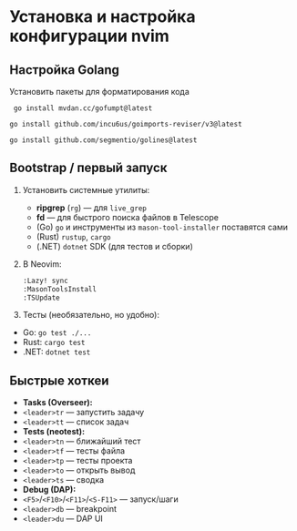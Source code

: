 # Установка и настройка конфигурации nvim

## Настройка Golang

Установить пакеты для форматирования кода

```
 go install mvdan.cc/gofumpt@latest

```

```
go install github.com/incu6us/goimports-reviser/v3@latest
```

```
go install github.com/segmentio/golines@latest
```

## Bootstrap / первый запуск

1. Установить системные утилиты:
   - **ripgrep** (`rg`) — для `live_grep`
   - **fd** — для быстрого поиска файлов в Telescope
   - (Go) `go` и инструменты из `mason-tool-installer` поставятся сами
   - (Rust) `rustup`, `cargo`
   - (.NET) `dotnet` SDK (для тестов и сборки)

2. В Neovim:

   ```markdown
   :Lazy! sync
   :MasonToolsInstall
   :TSUpdate
   ```

3. Тесты (необязательно, но удобно):
- Go: `go test ./...`
- Rust: `cargo test`
- .NET: `dotnet test`

## Быстрые хоткеи

- **Tasks (Overseer):**
- `<leader>tr` — запустить задачу
- `<leader>tt` — список задач
- **Tests (neotest):**
- `<leader>tn` — ближайший тест
- `<leader>tf` — тесты файла
- `<leader>tp` — тесты проекта
- `<leader>to` — открыть вывод
- `<leader>ts` — сводка
- **Debug (DAP):**
- `<F5>`/`<F10>`/`<F11>`/`<S-F11>` — запуск/шаги
- `<leader>db` — breakpoint
- `<leader>du` — DAP UI
